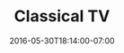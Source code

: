 ---
title: "Classical TV"
description: "I was initially contracted by Classical TV to create magazine-style graphics for their editorial features. This quickly evolved into a thorough evaluation of their branding and web design. I created several apps for internet-connected TV including the Roku, Google, Yahoo and LG Smart TV platforms. I also prototyped a new responsive website that will deliver their extensive content library to all browsers and devices."
date: "2016-05-30T18:14:00-07:00"
gallery: 
  - 
    url: "/assets/images/ctv-logo.jpg"
    caption: " "
  - 
    url: "/assets/images/ctv-googletv-mockup.jpg"
    caption: " "
  - 
    url: "/assets/images/ctv-ipad-iphone.jpg"
    caption: " "
  - 
    url: "/assets/images/ctv-lg.jpg"
    caption: " "
  - 
    url: "/assets/images/roku-promo-1.jpg"
    caption: " "
  - 
    url: "/assets/images/roku-promo-3.jpg"
    caption: " "
  - 
    url: "/assets/images/ctv-universal-2.jpg"
    caption: " "
tags: "development,app,responsive"
testimonial: 
  title: "Stephen Greco, Classical TV"
  quote: "Steve has always been able to solve the problems that I have brought him in an wide variety of projects, and I think of him as the ideal of a designer who listens to client needs and presents surprising, entertaining, and financially suitable solutions."
---